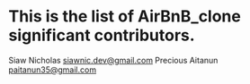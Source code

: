 # This is the list of AirBnB_clone significant contributors.

Siaw Nicholas <siawnic.dev@gmail.com>
Precious Aitanun <paitanun35@gmail.com>
